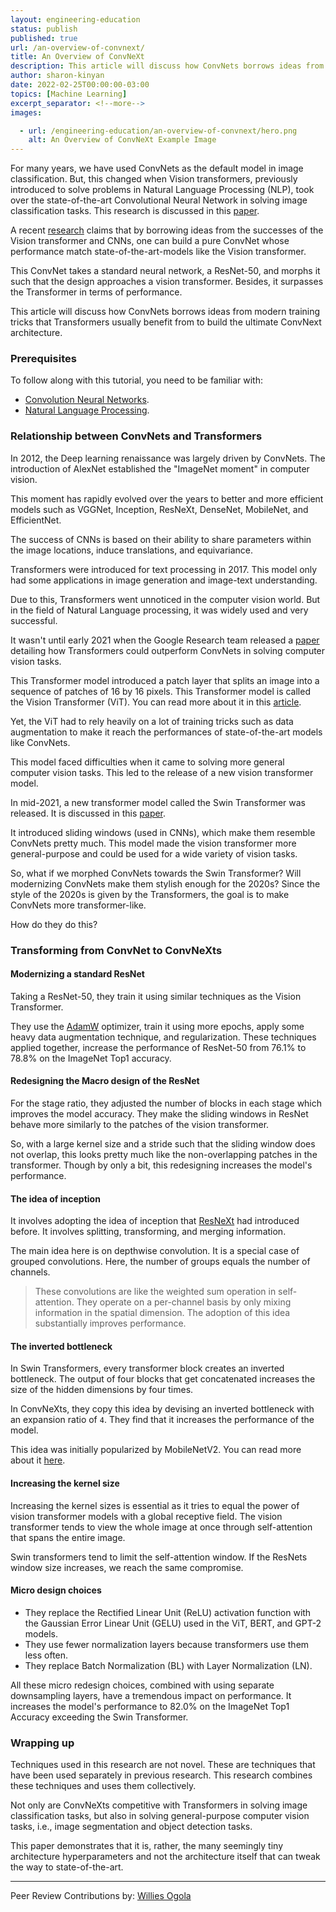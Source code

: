 ```yaml
---
layout: engineering-education
status: publish
published: true
url: /an-overview-of-convnext/
title: An Overview of ConvNeXt
description: This article will discuss how ConvNets borrows ideas from modern training tricks that Transformers usually benefit from to build the ultimate ConvNext architecture.
author: sharon-kinyan
date: 2022-02-25T00:00:00-03:00
topics: [Machine Learning]
excerpt_separator: <!--more-->
images:

  - url: /engineering-education/an-overview-of-convnext/hero.png
    alt: An Overview of ConvNeXt Example Image
---
```

For many years, we have used ConvNets as the default model in image classification. But, this changed when Vision transformers, previously introduced to solve problems in Natural Language Processing (NLP), took over the state-of-the-art Convolutional Neural Network in solving image classification tasks. This research is discussed in this [paper](https://arxiv.org/pdf/2010.11929.pdf).
<!--more-->
A recent [research](https://arxiv.org/abs/2201.03545) claims that by borrowing ideas from the successes of the Vision transformer and CNNs, one can build a pure ConvNet whose performance match state-of-the-art-models like the Vision transformer.

This ConvNet takes a standard neural network, a ResNet-50, and morphs it such that the design approaches a vision transformer. Besides, it surpasses the Transformer in terms of performance.

This article will discuss how ConvNets borrows ideas from modern training tricks that Transformers usually benefit from to build the ultimate ConvNext architecture.

### Prerequisites
To follow along with this tutorial, you need to be familiar with:
- [Convolution Neural Networks](/engineering-education/basics-of-convolution-neural-networks/).
- [Natural Language Processing](/engineering-education/five-real-life-use-cases-of-natural-language-processing-nlp/).

### Relationship between ConvNets and Transformers
In 2012, the Deep learning renaissance was largely driven by ConvNets. The introduction of AlexNet established the "ImageNet moment" in computer vision.

This moment has rapidly evolved over the years to better and more efficient models such as VGGNet, Inception, ResNeXt, DenseNet, MobileNet, and EfficientNet.

The success of CNNs is based on their ability to share parameters within the image locations, induce translations, and equivariance.

Transformers were introduced for text processing in 2017. This model only had some applications in image generation and image-text understanding.

Due to this, Transformers went unnoticed in the computer vision world. But in the field of Natural Language processing, it was widely used and very successful.

It wasn't until early 2021 when the Google Research team released a [paper](https://arxiv.org/pdf/2010.11929.pdf) detailing how Transformers could outperform ConvNets in solving computer vision tasks.

This Transformer model introduced a patch layer that splits an image into a sequence of patches of 16 by 16 pixels. This Transformer model is called the Vision Transformer (ViT). You can read more about it in this [article](/engineering-education/vision-transformer-using-transformers-for-image-recognition/).

Yet, the ViT had to rely heavily on a lot of training tricks such as data augmentation to make it reach the performances of state-of-the-art models like ConvNets.

This model faced difficulties when it came to solving more general computer vision tasks. This led to the release of a new vision transformer model.

In mid-2021, a new transformer model called the Swin Transformer was released. It is discussed in this [paper](https://arxiv.org/abs/2103.14030).

It introduced sliding windows (used in CNNs), which make them resemble ConvNets pretty much. This model made the vision transformer more general-purpose and could be used for a wide variety of vision tasks.

So, what if we morphed ConvNets towards the Swin Transformer? Will modernizing ConvNets make them stylish enough for the 2020s? Since the style of the 2020s is given by the Transformers, the goal is to make ConvNets more transformer-like.

How do they do this?

### Transforming from ConvNet to ConvNeXts
#### Modernizing a standard ResNet
Taking a ResNet-50, they train it using similar techniques as the Vision Transformer.

They use the [AdamW](https://towardsdatascience.com/why-adamw-matters-736223f31b5d) optimizer, train it using more epochs, apply some heavy data augmentation technique, and regularization. These techniques applied together, increase the performance of ResNet-50 from 76.1% to 78.8% on the ImageNet Top1 accuracy.

#### Redesigning the Macro design of the ResNet
For the stage ratio, they adjusted the number of blocks in each stage which improves the model accuracy. They make the sliding windows in ResNet behave more similarly to the patches of the vision transformer.

So, with a large kernel size and a stride such that the sliding window does not overlap, this looks pretty much like the non-overlapping patches in the transformer. Though by only a bit, this redesigning increases the model's performance.

#### The idea of inception
It involves adopting the idea of inception that [ResNeXt](https://arxiv.org/pdf/1611.05431.pdf) had introduced before. It involves splitting, transforming, and merging information.

The main idea here is on depthwise convolution. It is a special case of grouped convolutions. Here, the number of groups equals the number of channels.

> These convolutions are like the weighted sum operation in self-attention. They operate on a per-channel basis by only mixing information in the spatial dimension. The adoption of this idea substantially improves performance.

#### The inverted bottleneck
In Swin Transformers, every transformer block creates an inverted bottleneck. The output of four blocks that get concatenated increases the size of the hidden dimensions by four times.

In ConvNeXts, they copy this idea by devising an inverted bottleneck with an expansion ratio of `4`. They find that it increases the performance of the model.

This idea was initially popularized by MobileNetV2. You can read more about it [here](https://paperswithcode.com/method/mobilenetv2).

#### Increasing the kernel size
Increasing the kernel sizes is essential as it tries to equal the power of vision transformer models with a global receptive field. The vision transformer tends to view the whole image at once through self-attention that spans the entire image.

Swin transformers tend to limit the self-attention window. If the ResNets window size increases, we reach the same compromise.

#### Micro design choices
- They replace the Rectified Linear Unit (ReLU) activation function with the Gaussian Error Linear Unit (GELU) used in the ViT, BERT, and GPT-2 models.
- They use fewer normalization layers because transformers use them less often.
- They replace Batch Normalization (BL) with Layer Normalization (LN).

All these micro redesign choices, combined with using separate downsampling layers, have a tremendous impact on performance. It increases the model's performance to 82.0% on the ImageNet Top1 Accuracy exceeding the Swin Transformer.

### Wrapping up
Techniques used in this research are not novel. These are techniques that have been used separately in previous research. This research combines these techniques and uses them collectively.

Not only are ConvNeXts competitive with Transformers in solving image classification tasks, but also in solving general-purpose computer vision tasks, i.e., image segmentation and object detection tasks.

This paper demonstrates that it is, rather, the many seemingly tiny architecture hyperparameters and not the architecture itself that can tweak the way to state-of-the-art.

---
Peer Review Contributions by: [Willies Ogola](/engineering-education/authors/willies-ogola/)
